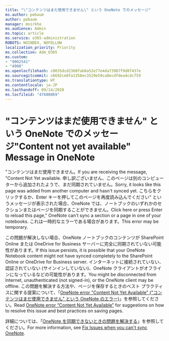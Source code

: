 ```yaml
---
title: "\"コンテンツはまだ使用できません\" という OneNote でのメッセージ"
ms.author: pebaum
author: pebaum
manager: mnirkhe
ms.audience: Admin
ms.topic: article
ms.service: o365-administration
ROBOTS: NOINDEX, NOFOLLOW
localization_priority: Priority
ms.collection: Adm_O365
ms.custom:
- "9002541"
- "4908"
ms.openlocfilehash: c0035dcd2360fab8a52e77e4da73987f9d8f437e
ms.sourcegitcommit: c6692ce0fa1358ec3529e59ca0ecdfdea4cdc759
ms.translationtype: HT
ms.contentlocale: ja-JP
ms.lasthandoff: 09/14/2020
ms.locfileid: "47680869"
---
```

# <a name="content-not-yet-available-message-in-onenote"></a><span data-ttu-id="f2106-102">"コンテンツはまだ使用できません" という OneNote でのメッセージ</span><span class="sxs-lookup"><span data-stu-id="f2106-102">"Content not yet available" Message in OneNote</span></span>

<span data-ttu-id="f2106-103">"コンテンツはまだ使用できません。</span><span class="sxs-lookup"><span data-stu-id="f2106-103">If you are receiving the message, "Content Not Yet available.</span></span> <span data-ttu-id="f2106-104">申し訳ございません、このページは別のコンピューターから追加されたようで、まだ同期されていません。</span><span class="sxs-lookup"><span data-stu-id="f2106-104">Sorry, it looks like this page was added from another computer and hasn't synced yet.</span></span> <span data-ttu-id="f2106-105">こちらをクリックするか、Enter キーを押してこのページを再度読み込んでください" というメッセージが表示された場合、OneNote では、ノートブックのいずれかのセクションまたはページを同期することができません。</span><span class="sxs-lookup"><span data-stu-id="f2106-105">Click here or press Enter to reload this page," OneNote can't sync a section or a page in one of your notebooks.</span></span> <span data-ttu-id="f2106-106">これは一時的なエラーである場合があります。</span><span class="sxs-lookup"><span data-stu-id="f2106-106">This error may be temporary.</span></span>

<span data-ttu-id="f2106-107">この問題が解決しない場合、OneNote ノートブックのコンテンツが SharePoint Online または OneDrive for Business サーバーに完全に同期されていない可能性があります。</span><span class="sxs-lookup"><span data-stu-id="f2106-107">If this issue persists, it is possible that your OneNote Notebook content might not have synced completely to the SharePoint Online or OneDrive for Business server.</span></span> <span data-ttu-id="f2106-108">インターネットに接続されていない、認証されていない (サインインしていない)、OneNote クライアントがオフラインになっているなどの可能性があります。</span><span class="sxs-lookup"><span data-stu-id="f2106-108">You might be disconnected from Internet, unauthenticated (not signed-in), or the OneNote client may be offline.</span></span> <span data-ttu-id="f2106-109">この問題を解決する方法や、ページを保存するときのベスト プラクティスに関する提案について、「[OneNote error "Content Not Yet Available" ("コンテンツはまだ使用できません" という OneNote のエラー)](https://docs.microsoft.com/office/troubleshoot/onenote/onenote-error-content-not-yet-available)」を参照してください。</span><span class="sxs-lookup"><span data-stu-id="f2106-109">Read [OneNote error “Content Not Yet Available”](https://docs.microsoft.com/office/troubleshoot/onenote/onenote-error-content-not-yet-available) for suggestions on how to resolve this issue and best practices on saving pages.</span></span>

<span data-ttu-id="f2106-110">詳細については、「[OneNote を同期できないときの問題を解決する](https://support.office.com/article/Fix-issues-when-you-can-t-sync-OneNote-299495ef-66d1-448f-90c1-b785a6968d45)」を参照してください。</span><span class="sxs-lookup"><span data-stu-id="f2106-110">For more information, see [Fix Issues when you can't sync OneNote](https://support.office.com/article/Fix-issues-when-you-can-t-sync-OneNote-299495ef-66d1-448f-90c1-b785a6968d45).</span></span>
